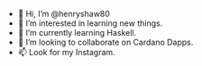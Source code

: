 - 👋 Hi, I’m @henryshaw80
- 👀 I’m interested in learning new things.
- 🌱 I’m currently learning Haskell.
- 💞️ I’m looking to collaborate on Cardano Dapps.
- 📫 Look for my Instagram.

<!---
henryshaw80/henryshaw80 is a ✨ special ✨ repository because its `README.md` (this file) appears on your GitHub profile.
You can click the Preview link to take a look at your changes.
--->
